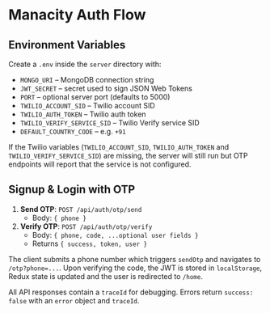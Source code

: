# Manacity Auth Flow

## Environment Variables

Create a `.env` inside the `server` directory with:

- `MONGO_URI` – MongoDB connection string
- `JWT_SECRET` – secret used to sign JSON Web Tokens
- `PORT` – optional server port (defaults to 5000)
- `TWILIO_ACCOUNT_SID` – Twilio account SID
- `TWILIO_AUTH_TOKEN` – Twilio auth token
- `TWILIO_VERIFY_SERVICE_SID` – Twilio Verify service SID
- `DEFAULT_COUNTRY_CODE` – e.g. `+91`

If the Twilio variables (`TWILIO_ACCOUNT_SID`, `TWILIO_AUTH_TOKEN` and `TWILIO_VERIFY_SERVICE_SID`) are missing,
the server will still run but OTP endpoints will report that the service is not configured.

## Signup & Login with OTP

1. **Send OTP**: `POST /api/auth/otp/send`
   - Body: `{ phone }`
2. **Verify OTP**: `POST /api/auth/otp/verify`
   - Body: `{ phone, code, ...optional user fields }`
   - Returns `{ success, token, user }`

The client submits a phone number which triggers `sendOtp` and navigates to `/otp?phone=...`. Upon verifying the code, the JWT is stored in `localStorage`, Redux state is updated and the user is redirected to `/home`.

All API responses contain a `traceId` for debugging. Errors return `success: false` with an `error` object and `traceId`.
